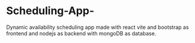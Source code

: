 # Scheduling-App-
Dynamic availability scheduling app made with react vite and bootstrap as  frontend and nodejs as backend with mongoDB as database.
